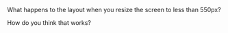 What happens to the layout when you resize the screen to less than 550px?

How do you think that works?
